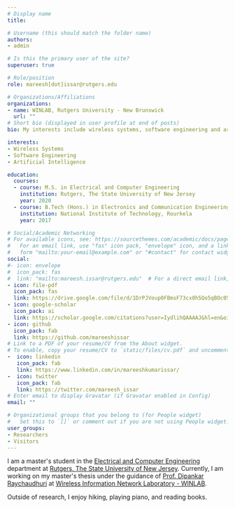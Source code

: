 ```yaml
---
# Display name
title: 

# Username (this should match the folder name)
authors:
- admin

# Is this the primary user of the site?
superuser: true

# Role/position
role: mareesh[dot]issar@rutgers.edu

# Organizations/Affiliations
organizations:
- name: WINLAB, Rutgers University - New Brunswick
  url: ""
# Short bio (displayed in user profile at end of posts)
bio: My interests include wireless systems, software engineering and artificial intelligence.

interests:
- Wireless Systems
- Software Engineering
- Artificial Intelligence

education:
  courses:
  - course: M.S. in Electrical and Computer Engineering
    institution: Rutgers, The State University of New Jersey
    year: 2020 
  - course: B.Tech (Hons.) in Electronics and Communication Engineering
    institution: National Institute of Technology, Rourkela
    year: 2017

# Social/Academic Networking
# For available icons, see: https://sourcethemes.com/academic/docs/page-builder/#icons
#   For an email link, use "fas" icon pack, "envelope" icon, and a link in the
#   form "mailto:your-email@example.com" or "#contact" for contact widget.
social:
#- icon: envelope
#  icon_pack: fas
#  link: "mailto:mareesh.issar@rutgers.edu"  # For a direct email link, use "mailto:test@example.org".
- icon: file-pdf
  icon_pack: fas
  link: https://drive.google.com/file/d/1DrPJVoup0FBmsF73cx0h5Qo5qBOc05Aq/view?usp=sharing
- icon: google-scholar
  icon_pack: ai
  link: https://scholar.google.com/citations?user=IydlihQAAAAJ&hl=en&oi=ao
- icon: github
  icon_pack: fab
  link: https://github.com/mareeshissar
# Link to a PDF of your resume/CV from the About widget.
# To enable, copy your resume/CV to `static/files/cv.pdf` and uncomment the lines below.
-  icon: linkedin
   icon_pack: fab
   link: https://www.linkedin.com/in/mareeshkumarissar/
-  icon: twitter
   icon_pack: fab
   link: https://twitter.com/mareesh_issar
# Enter email to display Gravatar (if Gravatar enabled in Config)
email: ""

# Organizational groups that you belong to (for People widget)
#   Set this to `[]` or comment out if you are not using People widget.
user_groups:
- Researchers
- Visitors
---
```


I am a master's student in the [Electrical and Computer Engineering](https://www.ece.rutgers.edu/) department at [Rutgers, The State University of New Jersey](https://www.rutgers.edu/). Currently, I am working on my master's thesis under the guidance of [Prof. Dipankar Raychaudhuri](http://www.winlab.rutgers.edu/docs/faculty/RayBio.html) at [Wireless Information Network  Laboratory - WINLAB](http://www.winlab.rutgers.edu/). 

Outside of research, I enjoy hiking, playing piano, and reading books.
